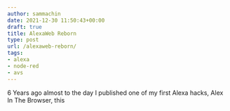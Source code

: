 ```yaml
---
author: sammachin
date: 2021-12-30 11:50:43+00:00
draft: true
title: AlexaWeb Reborn
type: post
url: /alexaweb-reborn/
tags:
- alexa
- node-red
- avs
---
```



6 Years ago almost to the day I published one of my first Alexa hacks, Alex In The Browser, this 